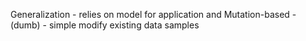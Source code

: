 Generalization - relies on model for application and 
Mutation-based - (dumb) - simple modify existing data samples
